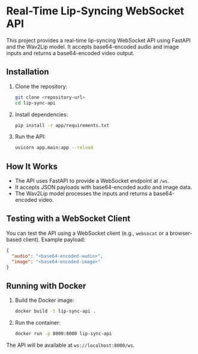 # Real-Time Lip-Syncing WebSocket API

This project provides a real-time lip-syncing WebSocket API using FastAPI and the Wav2Lip model. It accepts base64-encoded audio and image inputs and returns a base64-encoded video output.

## Installation

1. Clone the repository:
   ```bash
   git clone <repository-url>
   cd lip-sync-api
   ```

2. Install dependencies:
   ```bash
   pip install -r app/requirements.txt
   ```

3. Run the API:
   ```bash
   uvicorn app.main:app --reload
   ```

## How It Works

- The API uses FastAPI to provide a WebSocket endpoint at `/ws`.
- It accepts JSON payloads with base64-encoded audio and image data.
- The Wav2Lip model processes the inputs and returns a base64-encoded video.

## Testing with a WebSocket Client

You can test the API using a WebSocket client (e.g., `websocat` or a browser-based client). Example payload:

```json
{
  "audio": "<base64-encoded-audio>",
  "image": "<base64-encoded-image>"
}
```

## Running with Docker

1. Build the Docker image:
   ```bash
   docker build -t lip-sync-api .
   ```

2. Run the container:
   ```bash
   docker run -p 8000:8000 lip-sync-api
   ```

The API will be available at `ws://localhost:8000/ws`. 